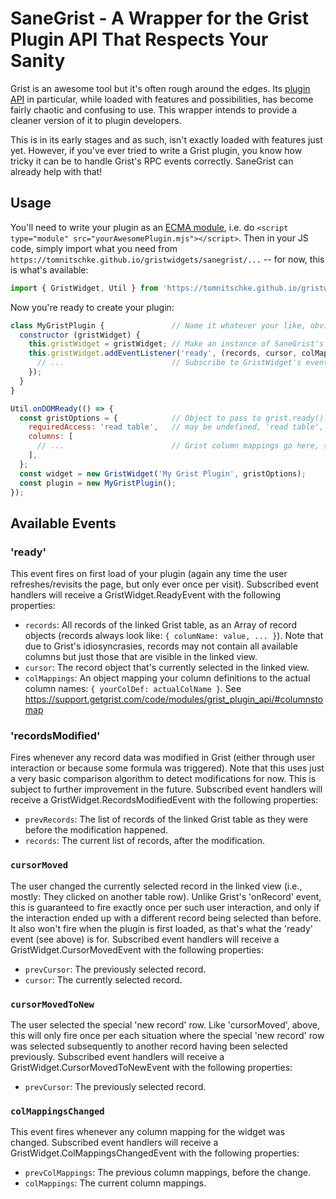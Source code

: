 # SaneGrist - A Wrapper for the Grist Plugin API That Respects Your Sanity
Grist is an awesome tool but it's often rough around the edges. Its [plugin API](https://support.getgrist.com/code/modules/grist_plugin_api/) in particular, while loaded with features and possibilities, has become fairly chaotic and confusing to use. This wrapper intends to provide a cleaner version of it to plugin developers.

This is in its early stages and as such, isn't exactly loaded with features just yet. However, if you've ever tried to write a Grist plugin, you know how tricky it can be to handle Grist's RPC events correctly. SaneGrist can already help with that!

## Usage
You'll need to write your plugin as an [ECMA module](https://developer.mozilla.org/en-US/docs/Web/JavaScript/Guide/Modules), i.e. do `<script type="module" src="yourAwesomePlugin.mjs"></script>`.
Then in your JS code, simply import what you need from `https://tomnitschke.github.io/gristwidgets/sanegrist/...` -- for now, this is what's available:
```js
import { GristWidget, Util } from 'https://tomnitschke.github.io/gristwidgets/sanegrist/gristwidget.mjs'
```
Now you're ready to create your plugin:
```js
class MyGristPlugin {               // Name it whatever your like, obviously.
  constructor (gristWidget) {
    this.gristWidget = gristWidget; // Make an instance of SaneGrist's GristWidget class and keep a reference to it someplace useful.
    this.gristWidget.addEventListener('ready', (records, cursor, colMappings) => {
      // ...                        // Subscribe to GristWidget's events. See below for available events and what they do!
    });
  }
}

Util.onDOMReady(() => {
  const gristOptions = {            // Object to pass to grist.ready() -- see https://support.getgrist.com/code/interfaces/grist_plugin_api.ReadyPayload/
    requiredAccess: 'read table',   // may be undefined, 'read table', or 'full'
    columns: [
      // ...                        // Grist column mappings go here, see https://support.getgrist.com/code/modules/grist_plugin_api/#columnstomap
    ],
  };
  const widget = new GristWidget('My Grist Plugin', gristOptions);
  const plugin = new MyGristPlugin();
});
```

## Available Events
### 'ready'
This event fires on first load of your plugin (again any time the user refreshes/revisits the page, but only ever once per visit).
Subscribed event handlers will receive a GristWidget.ReadyEvent with the following properties:
- `records`: All records of the linked Grist table, as an Array of record objects (records always look like: `{ columName: value, ... }`). Note that due to Grist's idiosyncrasies, records may not contain all available columns but just those that are visible in the linked view.
- `cursor`: The record object that's currently selected in the linked view.
- `colMappings`: An object mapping your column definitions to the actual column names: `{ yourColDef: actualColName }`. See https://support.getgrist.com/code/modules/grist_plugin_api/#columnstomap
### 'recordsModified'
Fires whenever any record data was modified in Grist (either through user interaction or because some formula was triggered).
Note that this uses just a very basic comparison algorithm to detect modifications for now. This is subject to further improvement in the future.
Subscribed event handlers will receive a GristWidget.RecordsModifiedEvent with the following properties:
- `prevRecords`: The list of records of the linked Grist table as they were before the modification happened.
- `records`: The current list of records, after the modification.
### `cursorMoved`
The user changed the currently selected record in the linked view (i.e., mostly: They clicked on another table row).
Unlike Grist's 'onRecord' event, this is guaranteed to fire exactly once per such user interaction, and only if the interaction ended up with a different record being selected than before. It also won't fire when the plugin is first loaded, as that's what the 'ready' event (see above) is for.
Subscribed event handlers will receive a GristWidget.CursorMovedEvent with the following properties:
- `prevCursor`: The previously selected record.
- `cursor`: The currently selected record.
### `cursorMovedToNew`
The user selected the special 'new record' row.
Like 'cursorMoved', above, this will only fire once per each situation where the special 'new record' row was selected subsequently to another record having been selected previously.
Subscribed event handlers will receive a GristWidget.CursorMovedToNewEvent with the following properties:
- `prevCursor`: The previously selected record.
### `colMappingsChanged`
This event fires whenever any column mapping for the widget was changed.
Subscribed event handlers will receive a GristWidget.ColMappingsChangedEvent with the following properties:
- `prevColMappings`: The previous column mappings, before the change.
- `colMappings`: The current column mappings.
